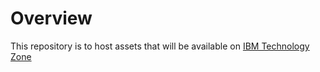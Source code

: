 # Overview

This repository is to host assets that will be available on [IBM Technology Zone](https://techzone.ibm.com/)